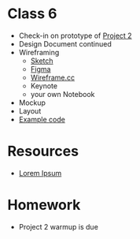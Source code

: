 # Class 6

* Check-in on prototype of [Project 2](/projects/Project2.md)
* Design Document continued
* Wireframing
    * [Sketch](https://www.sketchapp.com/)
    * [Figma](https://www.figma.com/)
    * [Wireframe.cc](https://wireframe.cc)
    * Keynote
    * your own Notebook
* Mockup
* Layout
* [Example code](/classes/branching/)

# Resources

* [Lorem Ipsum](http://generator.lorem-ipsum.info/)

# Homework
* Project 2 warmup is due
